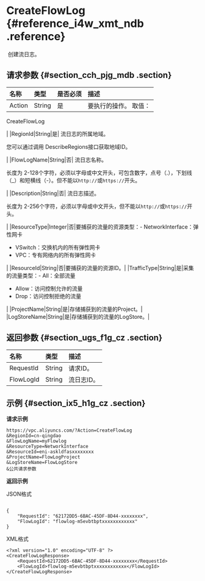 # CreateFlowLog {#reference_i4w_xmt_ndb .reference}

 创建流日志。

## 请求参数 {#section_cch_pjg_mdb .section}

|名称|类型|是否必须|描述|
|:-|:-|:---|:-|
|Action|String|是| 要执行的操作。 取值：

 CreateFlowLog

 |
|RegionId|String|是| 流日志的所属地域。

 您可以通过调用 DescribeRegions接口获取地域ID。

 |
|FlowLogName|String|否| 流日志名称。

 长度为 2-128个字符，必须以字母或中文开头，可包含数字，点号（.），下划线（\_）和短横线（-）。但不能以`http://`或`https://`开头。

 |
|Description|String|否| 流日志描述。

 长度为 2-256个字符，必须以字母或中文开头，但不能以`http://`或`https://`开头。

 |
|ResourceType|Integer|否|要捕获的流量的资源类型：-   NetworkInterface：弹性网卡
-   VSwitch：交换机内的所有弹性网卡
-   VPC：专有网络内的所有弹性网卡

|
|ResourceId|String|否|要捕获的流量的资源ID。|
|TrafficType|String|是|采集的流量类型：-   All：全部流量
-   Allow：访问控制允许的流量
-   Drop：访问控制拒绝的流量

|
|ProjectName|String|是|存储捕获到的流量的Project。|
|LogStoreName|String|是|存储捕获到的流量的LogStore。|

## 返回参数 {#section_ugs_f1g_cz .section}

|名称|类型|描述|
|:-|:-|:-|
|RequestId|String|请求ID。|
|FlowLogId|String|流日志ID。|

## 示例 {#section_ix5_h1g_cz .section}

**请求示例**

``` {#createVPCpub}
https://vpc.aliyuncs.com/?Action=CreateFlowLog
&RegionId=cn-qingdao
&FlowLogName=myFlowlog
&ResourceType=NetworkInterface
&ResourceId=eni-askldfasxxxxxxxx
&ProjectName=FlowLogProject
&LogStoreName=FlowLogStore
&公共请求参数
```

**返回示例**

JSON格式

```

{
    "RequestId": "62172DD5-6BAC-45DF-8D44-xxxxxxxx",
    "FlowLogId": "flowlog-m5evbtbptxxxxxxxxxxxx"
}
```

XML格式

```
<?xml version="1.0" encoding="UTF-8" ?>
<CreateFlowLogResponse>
    <RequestId>62172DD5-6BAC-45DF-8D44-xxxxxxxx</RequestId>
    <FlowLogId>flowlog-m5evbtbptxxxxxxxxxxxx</FlowLogId>
</CreateFlowLogResponse>

```

